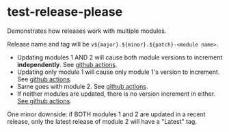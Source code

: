 # test-release-please

Demonstrates how releases work with multiple modules.

Release name and tag will be `v${major}.${minor}.${patch}-<module name>`.

* Updating modules 1 AND 2 will cause both module versions to increment **independently**. See [github actions](https://github.com/rouenlee29/test-release-please/actions/runs/8939955139/job/24557033550).
* Updating only module 1 will cause only module 1's version to increment. See [github actions](https://github.com/rouenlee29/test-release-please/actions/runs/8939870967/job/24556753668).
* Same goes with module 2. See [github actions](https://github.com/rouenlee29/test-release-please/actions/runs/8939844232/job/24556671821).
* If neither modules are updated, there is no version increment in either. [See github actions](https://github.com/rouenlee29/test-release-please/actions/runs/8939857513/job/24556709927).

One minor downside: if BOTH modules 1 and 2 are updated in a recent release, only the latest release of module 2 will have a "Latest" tag.
